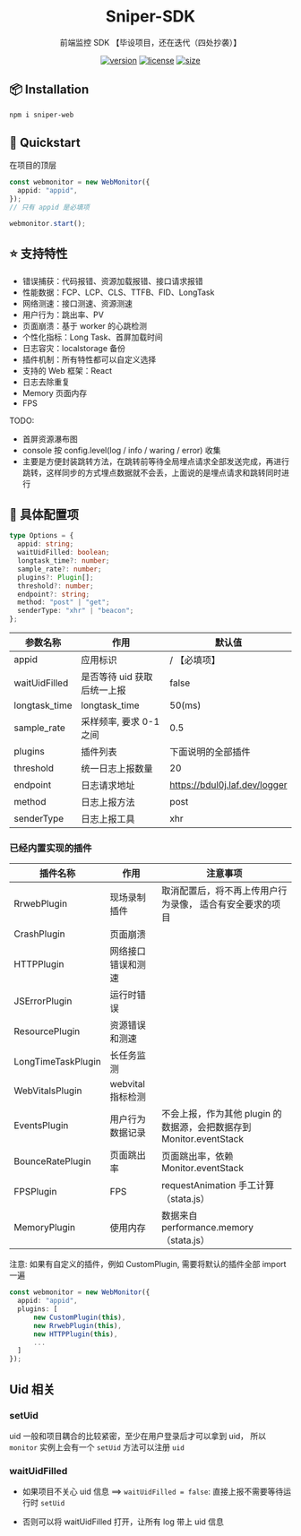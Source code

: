 <div align="center">

# Sniper-SDK

前端监控 SDK 【毕设项目，还在迭代（四处抄袭）】

[![version](https://img.shields.io/npm/v/sniper-web?style=for-the-badge)](https://www.npmjs.com/package/sniper-web)
[![license](https://img.shields.io/npm/l/sniper-web?style=for-the-badge)](https://github.com/erhulee/sniper-sdk/blob/main/LICENSE)
[![size](https://img.shields.io/bundlephobia/minzip/sniper-sdk?style=for-the-badge)](https://bundlephobia.com/result?p=sniper-sdk)

</div>

## 📦 Installation

```bash
npm i sniper-web
```

## 🎯 Quickstart

在项目的顶层

```typescript
const webmonitor = new WebMonitor({
  appid: "appid",
});
// 只有 appid 是必填项

webmonitor.start();
```

## ⭐️ 支持特性

- 错误捕获：代码报错、资源加载报错、接口请求报错
- 性能数据：FCP、LCP、CLS、TTFB、FID、LongTask
- 网络测速：接口测速、资源测速
- 用户行为：跳出率、PV
- 页面崩溃：基于 worker 的心跳检测
- 个性化指标：Long Task、首屏加载时间
- 日志容灾：localstorage 备份
- 插件机制：所有特性都可以自定义选择
- 支持的 Web 框架：React
- 日志去除重复
- Memory 页面内存
- FPS

TODO:

- 首屏资源瀑布图
- console 按 config.level(log / info / waring / error) 收集
- 主要是方便封装跳转方法，在跳转前等待全局埋点请求全部发送完成，再进行跳转，这样同步的方式埋点数据就不会丢，上面说的是埋点请求和跳转同时进行

## 🎲 具体配置项

```typescript
type Options = {
  appid: string;
  waitUidFilled: boolean;
  longtask_time?: number;
  sample_rate?: number;
  plugins?: Plugin[];
  threshold?: number;
  endpoint?: string;
  method: "post" | "get";
  senderType: "xhr" | "beacon";
};
```

| 参数名称      | 作用                        | 默认值                        |
| ------------- | --------------------------- | ----------------------------- |
| appid         | 应用标识                    | / 【必填项】                  |
| waitUidFilled | 是否等待 uid 获取后统一上报 | false                         |
| longtask_time | longtask_time               | 50(ms)                        |
| sample_rate   | 采样频率, 要求 0-1 之间     | 0.5                           |
| plugins       | 插件列表                    | 下面说明的全部插件            |
| threshold     | 统一日志上报数量            | 20                            |
| endpoint      | 日志请求地址                | https://bdul0j.laf.dev/logger |
| method        | 日志上报方法                | post                          |
| senderType    | 日志上报工具                | xhr                           |

### 已经内置实现的插件

| 插件名称           | 作用               | 注意事项                                                            |
| ------------------ | ------------------ | ------------------------------------------------------------------- |
| RrwebPlugin        | 现场录制插件       | 取消配置后，将不再上传用户行为录像， 适合有安全要求的项目           |
| CrashPlugin        | 页面崩溃           |                                                                     |
| HTTPPlugin         | 网络接口错误和测速 |                                                                     |
| JSErrorPlugin      | 运行时错误         |                                                                     |
| ResourcePlugin     | 资源错误和测速     |                                                                     |
| LongTimeTaskPlugin | 长任务监测         |                                                                     |
| WebVitalsPlugin    | webvital 指标检测  |                                                                     |
| EventsPlugin       | 用户行为数据记录   | 不会上报，作为其他 plugin 的数据源，会把数据存到 Monitor.eventStack |
| BounceRatePlugin   | 页面跳出率         | 页面跳出率，依赖 Monitor.eventStack                                 |
| FPSPlugin          | FPS                | requestAnimation 手工计算（stata.js）                               |
| MemoryPlugin       | 使用内存           | 数据来自 performance.memory （stata.js）                            |

注意: 如果有自定义的插件，例如 CustomPlugin, 需要将默认的插件全部 import 一遍

```typescript
const webmonitor = new WebMonitor({
  appid: "appid",
  plugins: [
      new CustomPlugin(this),
      new RrwebPlugin(this),
      new HTTPPlugin(this),
      ...
  ]
});

```

## Uid 相关

### setUid

uid 一般和项目耦合的比较紧密，至少在用户登录后才可以拿到 uid，
所以 `monitor` 实例上会有一个 `setUid` 方法可以注册 `uid`

### waitUidFilled

- 如果项目不关心 uid 信息 ==> `waitUidFilled = false`: 直接上报不需要等待运行时 `setUid`

- 否则可以将 waitUidFilled 打开，让所有 log 带上 uid 信息
